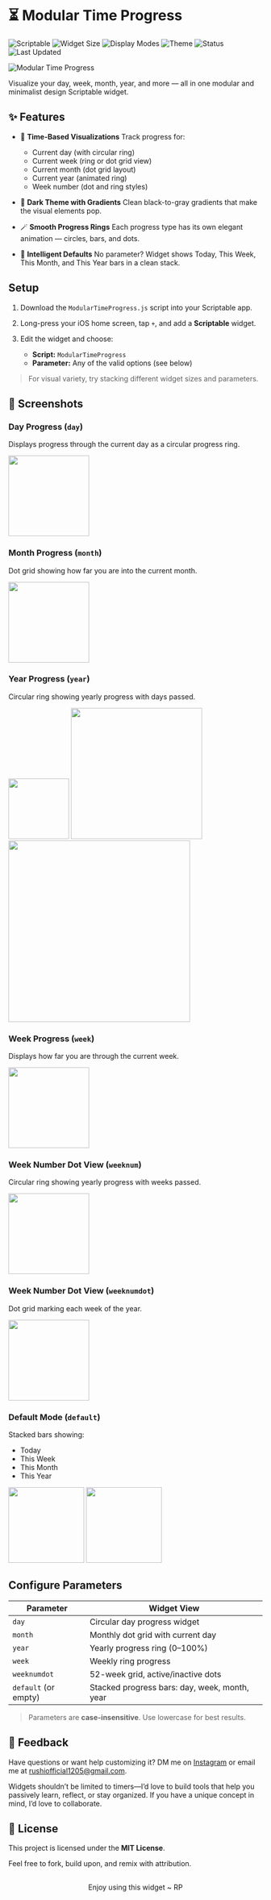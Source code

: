 # ⏳ Modular Time Progress
![Scriptable](https://img.shields.io/badge/Scriptable-Compatible-purple)
![Widget Size](https://img.shields.io/badge/Supports-Small%2C%20Medium%2C%20Large-blue)
![Display Modes](https://img.shields.io/badge/Modes-Alarm%2C%20Day%2C%20Week%2C%20Month%2C%20Year-lightgrey)
![Theme](https://img.shields.io/badge/Theme-Dark%20Gradient-black)
![Status](https://img.shields.io/badge/Status-Stable-brightgreen)
![Last Updated](https://img.shields.io/badge/Updated-June%202025-yellow)

<!-- ![Modular Time Progress](../.src/timeprogress/timeprogress_showcase.png) -->

![Modular Time Progress](https://github.com/rushhiii/Scriptable-IOSWidgets/blob/main/.src/timeprogress/timeprogress_showcase.png?raw=true)

Visualize your day, week, month, year, and more — all in one modular and minimalist design Scriptable widget.

## ✨ Features

* 📆 **Time-Based Visualizations**
  Track progress for:

  * Current day (with circular ring)
  * Current week (ring or dot grid view)
  * Current month (dot grid layout)
  * Current year (animated ring)
  * Week number (dot and ring styles)

* 🎨 **Dark Theme with Gradients**
  Clean black-to-gray gradients that make the visual elements pop.

* 🪄 **Smooth Progress Rings**
  Each progress type has its own elegant animation — circles, bars, and dots.

* 🧠 **Intelligent Defaults**
  No parameter? Widget shows Today, This Week, This Month, and This Year bars in a clean stack.

## Setup

1. Download the `ModularTimeProgress.js` script into your Scriptable app.
2. Long-press your iOS home screen, tap `+`, and add a **Scriptable** widget.
3. Edit the widget and choose:

   * **Script:** `ModularTimeProgress`
   * **Parameter:** Any of the valid options (see below)

> For visual variety, try stacking different widget sizes and parameters.

## 📸 Screenshots

<!-- 

| <img src="../.src/timeprogress/timeprogress_s_1.png" width="160"/> | <img src="../.src/timeprogress/timeprogress_s_2.png" width="160"/> |
|:--:|:--:|
| <img src="../.src/timeprogress/timeprogress_s_3.png" width="160"/> | <img src="../.src/timeprogress/timeprogress_s_4.png" width="160"/> |
| <img src="../.src/timeprogress/timeprogress_s_5.png" width="160"/> | <img src="../.src/timeprogress/timeprogress_s_6.png" width="160"/> |


| <img src="../.src/timeprogress/timeprogress_m_1.png" width="260"/> | <img src="../.src/timeprogress/timeprogress_m_2.png" width="260"/> |
|:--:|:--:|


| <img src="../.src/timeprogress/timeprogress_l.png" width="360"/> |
|:--:| -->


### Day Progress (`day`)


Displays progress through the current day as a circular progress ring.

<img src="../.src/timeprogress/timeprogress_s_7.png" width="160"/>

### Month Progress (`month`)

Dot grid showing how far you are into the current month.

<!-- ![Month Preview](images/timeProgress/month.png) -->
<img src="../.src/timeprogress/timeprogress_s_2.png" width="160"/>

### Year Progress (`year`)

Circular ring showing yearly progress with days passed.

<!-- ![Year Preview](images/timeProgress/year.png) -->
<img src="../.src/timeprogress/timeprogress_s_1.png" height="120"/> <img src="../.src/timeprogress/timeprogress_m_1.png" width="260"/><br>
<img src="../.src/timeprogress/timeprogress_l.png" width="360"/>

### Week Progress (`week`)

Displays how far you are through the current week.

<!-- ![Week Ring](images/timeProgress/week-ring.png) -->
<img src="../.src/timeprogress/timeprogress_s_5.png" width="160"/>

### Week Number Dot View (`weeknum`)

Circular ring showing yearly progress with weeks passed.

<img src="../.src/timeprogress/timeprogress_s_4.png" width="160"/>

### Week Number Dot View (`weeknumdot`)

Dot grid marking each week of the year.

<!-- ![Week Dot](images/timeProgress/week-dots.png) -->
<img src="../.src/timeprogress/timeprogress_s_3.png" width="160"/>

### Default Mode (`default`)

Stacked bars showing:

* Today
* This Week
* This Month
* This Year

<!-- ![Default Preview](images/timeProgress/default.png) -->
<img src="../.src/timeprogress/timeprogress_m_2.png" height="150"/> <img src="../.src/timeprogress/timeprogress_s_6.png" height="150"/> 



## Configure Parameters

| Parameter            | Widget View                                   |
| -------------------- | --------------------------------------------- |
| `day`                | Circular day progress widget                  |
| `month`              | Monthly dot grid with current day             |
| `year`               | Yearly progress ring (0–100%)                 |
| `week`               | Weekly ring progress                          |
| `weeknumdot`         | 52-week grid, active/inactive dots            |
| `default` (or empty) | Stacked progress bars: day, week, month, year |

> Parameters are **case-insensitive**. Use lowercase for best results.

## 🙌 Feedback

Have questions or want help customizing it? DM me on [Instagram](https://www.instagram.com/the.tirth12) or email me at <rushiofficial1205@gmail.com>.

Widgets shouldn’t be limited to timers—I’d love to build tools that help you passively learn, reflect, or stay organized. If you have a unique concept in mind, I’d love to collaborate.

## 📜 License

This project is licensed under the **MIT License**.

Feel free to fork, build upon, and remix with attribution.

##

<p align="center">
Enjoy using this widget ~ RP
</p>

